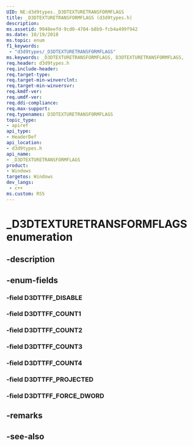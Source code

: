 ```yaml
---
UID: NE:d3d9types._D3DTEXTURETRANSFORMFLAGS
title: _D3DTEXTURETRANSFORMFLAGS (d3d9types.h)
description: 
ms.assetid: 9948eefd-9cd0-4704-b8b9-fcb4a499f942
ms.date: 10/19/2018
ms.topic: enum
f1_keywords:
 - "d3d9types/_D3DTEXTURETRANSFORMFLAGS"
ms.keywords: _D3DTEXTURETRANSFORMFLAGS, D3DTEXTURETRANSFORMFLAGS, 
req.header: d3d9types.h
req.include-header:
req.target-type:
req.target-min-winverclnt:
req.target-min-winversvr:
req.kmdf-ver:
req.umdf-ver:
req.ddi-compliance:
req.max-support:
req.typenames: D3DTEXTURETRANSFORMFLAGS
topic_type: 
- apiref
api_type: 
- HeaderDef
api_location: 
- d3d9types.h
api_name: 
- _D3DTEXTURETRANSFORMFLAGS
product:
- Windows
targetos: Windows
dev_langs:
 - c++
ms.custom: RS5
---
```


# _D3DTEXTURETRANSFORMFLAGS enumeration

## -description



## -enum-fields

### -field D3DTTFF_DISABLE 
### -field D3DTTFF_COUNT1 
### -field D3DTTFF_COUNT2 
### -field D3DTTFF_COUNT3 
### -field D3DTTFF_COUNT4 
### -field D3DTTFF_PROJECTED 
### -field D3DTTFF_FORCE_DWORD 

## -remarks

## -see-also
